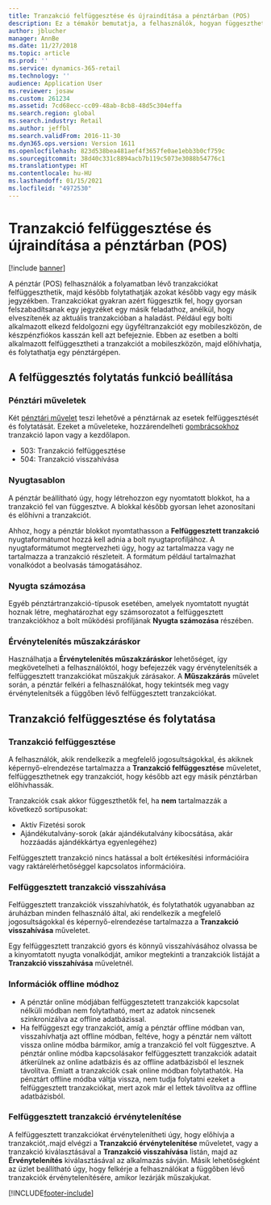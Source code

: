 ```yaml
---
title: Tranzakció felfüggesztése és újraindítása a pénztárban (POS)
description: Ez a témakör bemutatja, a felhasználók, hogyan függeszthetnek fel folyamatban lévő tranzakciókat, majd folytathatják azokat később egy másik jegyzék használatával a Dynamics 365 Commerce használatával.
author: jblucher
manager: AnnBe
ms.date: 11/27/2018
ms.topic: article
ms.prod: ''
ms.service: dynamics-365-retail
ms.technology: ''
audience: Application User
ms.reviewer: josaw
ms.custom: 261234
ms.assetid: 7cd68ecc-cc09-48ab-8cb8-48d5c304effa
ms.search.region: global
ms.search.industry: Retail
ms.author: jeffbl
ms.search.validFrom: 2016-11-30
ms.dyn365.ops.version: Version 1611
ms.openlocfilehash: 823d538bea481aef4f3657fe0ae1ebb3b0cf759c
ms.sourcegitcommit: 38d40c331c8894acb7b119c5073e3088b54776c1
ms.translationtype: HT
ms.contentlocale: hu-HU
ms.lasthandoff: 01/15/2021
ms.locfileid: "4972530"
---
```

# <a name="suspend-and-resume-a-transaction-in-the-point-of-sale-pos"></a>Tranzakció felfüggesztése és újraindítása a pénztárban (POS)

[!include [banner](includes/banner.md)]


A pénztár (POS) felhasználók a folyamatban lévő tranzakciókat felfüggeszthetik, majd később folytathatják azokat később vagy egy másik jegyzékben. Tranzakciókat gyakran azért függesztik fel, hogy gyorsan felszabadítsanak egy jegyzéket egy másik feladathoz, anélkül, hogy elveszítenék az aktuális tranzakcióban a haladást. Például egy bolti alkalmazott elkezd feldolgozni egy ügyféltranzakciót egy mobileszközön, de készpénzfiókos kasszán kell azt befejeznie. Ebben az esetben a bolti alkalmazott felfüggesztheti a tranzakciót a mobileszközön, majd előhívhatja, és folytathatja egy pénztárgépen.

## <a name="configure-suspend-and-resume-functionality"></a>A felfüggesztés folytatás funkció beállítása

### <a name="pos-operations"></a>Pénztári műveletek

Két [pénztári művelet](pos-operations.md) teszi lehetővé a pénztárnak az esetek felfüggesztését és folytatását. Ezeket a műveleteke, hozzárendelheti [gombrácsokhoz](pos-screen-layouts.md) tranzakció lapon vagy a kezdőlapon.

- 503: Tranzakció felfüggesztése
- 504: Tranzakció visszahívása

### <a name="receipt-template"></a>Nyugtasablon

A pénztár beállítható úgy, hogy létrehozzon egy nyomtatott blokkot, ha a tranzakció fel van függesztve. A blokkal később gyorsan lehet azonosítani és előhívni a tranzakciót.

Ahhoz, hogy a pénztár blokkot nyomtathasson a **Felfüggesztett tranzakció** nyugtaformátumot hozzá kell adnia a bolt nyugtaprofiljához. A nyugtaformátumot megtervezheti úgy, hogy az tartalmazza vagy ne tartalmazza a tranzakció részleteit. A formátum például tartalmazhat vonalkódot a beolvasás támogatásához.

### <a name="receipt-numbering"></a>Nyugta számozása

Egyéb pénztártranzakció-típusok esetében, amelyek nyomtatott nyugtát hoznak létre, meghatározhat egy számsorozatot a felfüggesztett tranzakciókhoz a bolt működési profiljának **Nyugta számozása** részében.

### <a name="void-when-closing-shift"></a>Érvénytelenítés műszakzáráskor

Használhatja a **Érvénytelenítés műszakzáráskor** lehetőséget, így megkövetelheti a felhasználóktól, hogy befejezzék vagy érvénytelenítsék a felfüggesztett tranzakciókat műszakjuk zárásakor. A **Műszakzárás** művelet során, a pénztár felkéri a felhasználókat, hogy tekintsék meg vagy érvénytelenítsék a függőben lévő felfüggesztett tranzakciókat.

## <a name="suspend-and-resume-a-transaction"></a>Tranzakció felfüggesztése és folytatása

### <a name="suspend-a-transaction"></a>Tranzakció felfüggesztése

A felhasználók, akik rendelkezik a megfelelő jogosultságokkal, és akiknek képernyő-elrendezése tartalmazza a **Tranzakció felfüggesztése** műveletet, felfüggeszthetnek egy tranzakciót, hogy később azt egy másik pénztárban előhívhassák.

Tranzakciók csak akkor függeszthetők fel, ha **nem** tartalmazzák a következő sortípusokat:

- Aktív Fizetési sorok
- Ajándékutalvány-sorok (akár ajándékutalvány kibocsátása, akár hozzáadás ajándékkártya egyenlegéhez)

Felfüggesztett tranzakció nincs hatással a bolt értékesítési információira vagy raktárelérhetőséggel kapcsolatos információira.

### <a name="resume-a-suspended-transaction"></a>Felfüggesztett tranzakció visszahívása

Felfüggesztett tranzakciók visszahívhatók, és folytathatók ugyanabban az áruházban minden felhasználó által, aki rendelkezik a megfelelő jogosultságokkal és képernyő-elrendezése tartalmazza a **Tranzakció visszahívása** műveletet.

Egy felfüggesztett tranzakció gyors és könnyű visszahívásához olvassa be a kinyomtatott nyugta vonalkódját, amikor megtekinti a tranzakciók listáját a **Tranzakció visszahívása** műveletnél.

### <a name="considerations-for-offline-mode"></a>Információk offline módhoz

- A pénztár online módjában felfüggesztetett tranzakciók kapcsolat nélküli módban nem folytatható, mert az adatok nincsenek szinkronizálva az offline adatbázissal.
- Ha felfüggeszt egy tranzakciót, amíg a pénztár offline módban van, visszahívhatja azt offline módban, feltéve, hogy a pénztár nem váltott vissza online módba bármikor, amíg a tranzakció fel volt függesztve. A pénztár online módba kapcsolásakor felfüggesztett tranzakciók adatait átkerülnek az online adatbázis és az offline adatbázisból el lesznek távolítva. Emiatt a tranzakciók csak online módban folytathatók. Ha pénztárt offline módba váltja vissza, nem tudja folytatni ezeket a felfüggesztett tranzakciókat, mert azok már el lettek távolítva az offline adatbázisból.

### <a name="void-a-suspended-transaction"></a>Felfüggesztett tranzakció érvénytelenítése

A felfüggesztett tranzakciókat érvénytelenítheti úgy, hogy előhívja a tranzakciót,.majd elvégzi a **Tranzakció érvénytelenítése** műveletet, vagy a tranzakció kiválasztásával a **Tranzakció visszahívása** listán, majd az **Érvénytelenítés** kiválasztásával az alkalmazás sávján. Másik lehetőségként az üzlet beállítható úgy, hogy felkérje a felhasználókat a függőben lévő tranzakciók érvénytelenítésére, amikor lezárják műszakjukat.


[!INCLUDE[footer-include](../includes/footer-banner.md)]